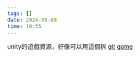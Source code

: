 ```yaml
---
tags: []
date: 2024-05-08
time: 10:55
---
```

unity的遊戲資源，好像可以用這個拆
[git](https://github.com/AssetRipper/AssetRipper)
[game](https://idanro.itch.io/quetzalcoatl)
